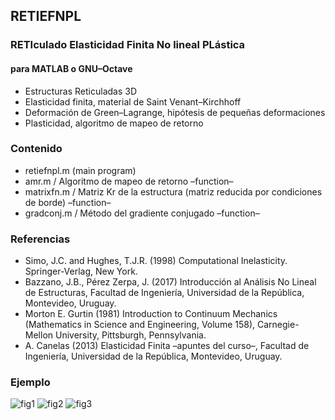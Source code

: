 ## RETIEFNPL
### RETIculado Elasticidad Finita No lineal PLástica
#### para MATLAB o GNU–Octave

- Estructuras Reticuladas 3D
- Elasticidad finita, material de Saint Venant–Kirchhoff
- Deformación de Green–Lagrange, hipótesis de pequeñas deformaciones
- Plasticidad, algoritmo de mapeo de retorno

### Contenido
- retiefnpl.m (main program)
- amr.m / Algoritmo de mapeo de retorno –function–
- matrixfn.m / Matriz Kr de la estructura (matriz reducida por condiciones de borde) –function–
- gradconj.m / Método del gradiente conjugado –function–

### Referencias
- Simo, J.C. and Hughes, T.J.R. (1998) Computational Inelasticity. Springer-Verlag, New York.
- Bazzano, J.B., Pérez Zerpa, J. (2017) Introducción al Análisis No Lineal de Estructuras, Facultad de Ingeniería, Universidad de la República, Montevideo, Uruguay.
- Morton E. Gurtin (1981) Introduction to Continuum Mechanics (Mathematics in Science and Engineering, Volume 158), Carnegie-Mellon University, Pittsburgh, Pennsylvania.
- A. Canelas (2013) Elasticidad Finita –apuntes del curso–, Facultad de Ingeniería, Universidad de la República, Montevideo, Uruguay.

### Ejemplo

![fig1](https://user-images.githubusercontent.com/104937664/182744989-27ebfd10-c7e4-4781-80af-2d0f59a2e547.jpg)
![fig2](https://user-images.githubusercontent.com/104937664/182745127-7b927523-817e-400a-abb3-d0db8ce2ea0c.jpg)
![fig3](https://user-images.githubusercontent.com/104937664/182745158-4e29bd12-42a3-4f43-a361-6544ef470222.jpg)
